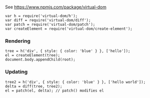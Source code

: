 See <a href="https://www.npmjs.com/package/virtual-dom" class="uri">https://www.npmjs.com/package/virtual-dom</a>

    var h = require('virtual-dom/h');
    var diff = require('virtual-dom/diff');
    var patch = require('virtual-dom/patch');
    var createElement = require('virtual-dom/create-element');

### Rendering

    tree = h('div', { style: { color: 'blue' } }, ['hello']);
    el = createElement(tree);
    document.body.appendChild(root);

### Updating

    tree2 = h('div', { style: { color: 'blue' } }, ['hello world']);
    delta = diff(tree, tree2);
    el = patch(el, delta); // patch() modifies el
